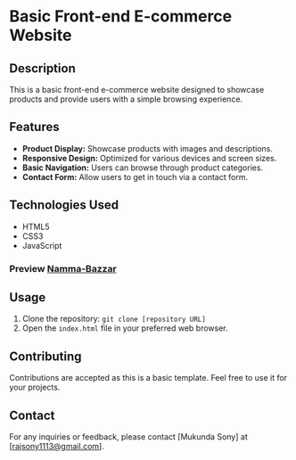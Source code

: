 # Basic Front-end E-commerce Website

## Description
This is a basic front-end e-commerce website designed to showcase products and provide users with a simple browsing experience.

## Features
- **Product Display:** Showcase products with images and descriptions.
- **Responsive Design:** Optimized for various devices and screen sizes.
- **Basic Navigation:** Users can browse through product categories.
- **Contact Form:** Allow users to get in touch via a contact form.

## Technologies Used
- HTML5
- CSS3
- JavaScript
 
### Preview [Namma-Bazzar](https://mukundasony.github.io/Ecommerce-front-end/)

## Usage
1. Clone the repository: `git clone [repository URL]`
2. Open the `index.html` file in your preferred web browser.
<!--
## Screenshots
![Screenshot 1](/screenshots/screenshot1.png)
![Screenshot 2](/screenshots/screenshot2.png)
![Screenshot 3](/screenshots/screenshot3.png) -->

## Contributing
Contributions are accepted as this is a basic template. Feel free to use it for your projects.

## Contact
For any inquiries or feedback, please contact [Mukunda Sony] at [rajsony1113@gmail.com].
